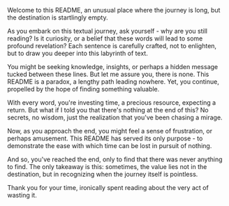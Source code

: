 Welcome to this README, an unusual place where the journey is long, but the destination is startlingly empty.

As you embark on this textual journey, ask yourself - why are you still reading? Is it curiosity, or a belief that these words will lead to some profound revelation? Each sentence is carefully crafted, not to enlighten, but to draw you deeper into this labyrinth of text.

You might be seeking knowledge, insights, or perhaps a hidden message tucked between these lines. But let me assure you, there is none. This README is a paradox, a lengthy path leading nowhere. Yet, you continue, propelled by the hope of finding something valuable.

With every word, you're investing time, a precious resource, expecting a return. But what if I told you that there's nothing at the end of this? No secrets, no wisdom, just the realization that you've been chasing a mirage.

Now, as you approach the end, you might feel a sense of frustration, or perhaps amusement. This README has served its only purpose - to demonstrate the ease with which time can be lost in pursuit of nothing.

And so, you've reached the end, only to find that there was never anything to find. The only takeaway is this: sometimes, the value lies not in the destination, but in recognizing when the journey itself is pointless.

Thank you for your time, ironically spent reading about the very act of wasting it.
